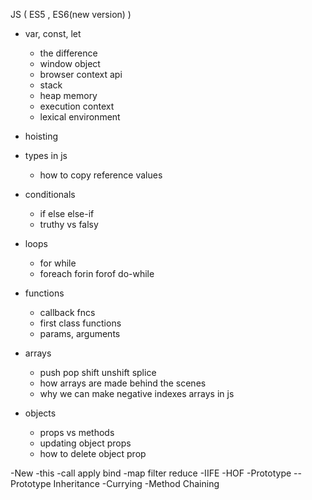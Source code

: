 JS ( ES5 , ES6(new version) )

- var, const, let
  - the difference
  - window object
  - browser context api
  - stack
  - heap memory
  - execution context
  - lexical environment

- hoisting

- types in js
  - how to copy reference values

- conditionals
  - if else else-if
  - truthy vs falsy

- loops
  - for while
  - foreach forin forof do-while

- functions
  - callback fncs
  - first class functions
  - params, arguments

- arrays
  - push pop shift unshift splice
  - how arrays are made behind the scenes
  - why we can make negative indexes arrays in js

- objects
  - props vs methods
  - updating object props
  - how to delete object prop


-New
-this
-call apply bind
-map filter reduce
-IIFE
-HOF
-Prototype
-- Prototype Inheritance
-Currying
-Method Chaining